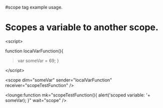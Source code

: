 #scope tag example usage.

# Scopes a variable to another scope. #



&lt;script&gt;


function localVarFunction(){
> var someVar = 69;
}


&lt;/script&gt;





&lt;scope dim="someVar" sender="localVarFunction" receiver="scopeTestFunction" /&gt;



<lounge:function mk="scopeTestFunction(){
alert('scoped variable: '+ someVar); }" wait="scope" />